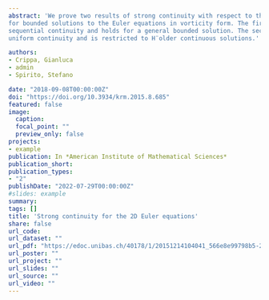 ```yaml
---
abstract: 'We prove two results of strong continuity with respect to the initial datum
for bounded solutions to the Euler equations in vorticity form. The first result provides
sequential continuity and holds for a general bounded solution. The second result provides
uniform continuity and is restricted to H¨older continuous solutions.' 

authors:
- Crippa, Gianluca 
- admin
- Spirito, Stefano

date: "2018-09-08T00:00:00Z"
doi: "https://doi.org/10.3934/krm.2015.8.685"
featured: false
image:
  caption: 
  focal_point: ""
  preview_only: false
projects:
- example
publication: In *American Institute of Mathematical Sciences*
publication_short:
publication_types:
- "2"
publishDate: "2022-07-29T00:00:00Z"
#slides: example
summary:
tags: []
title: 'Strong continuity for the 2D Euler equations'
share: false
url_code: 
url_dataset: ""
url_pdf: "https://edoc.unibas.ch/40178/1/20151214104041_566e8e99798b5-2.pdf"
url_poster: ""
url_project: ""
url_slides: ""
url_source: ""
url_video: ""
---
```



